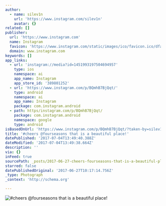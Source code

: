 ```yaml
---
author:
  - name: silev1n
    url: 'https://www.instagram.com/silev1n'
    avatar: {}
related: []
publisher:
  url: 'https://www.instagram.com'
  name: Instagram
  favicon: 'https://www.instagram.com/static/images/ico/favicon.ico/dfa85bb1fd63.ico'
  domain: www.instagram.com
keywords: []
app_links:
  - url: 'instagram://media?id=1451993197504694957'
    type: ios
    namespace: ai
    app_name: Instagram
    app_store_id: '389801252'
  - url: 'https://www.instagram.com/p/BQmhB7BjQqt/'
    type: android
    namespace: ai
    app_name: Instagram
    package: com.instagram.android
  - path: https/instagram.com/p/BQmhB7BjQqt/
    package: com.instagram.android
    namespace: google
    type: android
isBasedOnUrl: 'https://www.instagram.com/p/BQmhB7BjQqt/?taken-by=silev1n'
title: '#cheers @fourseasons that is a beautiful place!'
datePublished: '2017-07-04T13:49:40.388Z'
dateModified: '2017-07-04T13:49:38.664Z'
description: ''
via: {}
inFeed: true
sourcePath: _posts/2017-06-27-cheers-fourseasons-that-is-a-beautiful-place.md
starred: false
datePublishedOriginal: '2017-06-27T10:17:14.756Z'
_type: Photograph
_context: 'http://schema.org'

---
```

![#cheers @fourseasons that is a beautiful place!](https://scontent.cdninstagram.com/t51.2885-15/s640x640/sh0.08/e35/16583866_409619059375294_4609359709521051648_n.jpg)